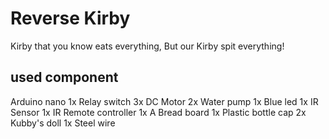 # Reverse Kirby 
Kirby that you know eats everything, But our Kirby spit everything!


## used component

Arduino nano 1x
Relay switch 3x
DC Motor 2x
Water pump 1x
Blue led 1x
IR Sensor 1x
IR Remote controller 1x
A Bread board 1x
Plastic bottle cap 2x
Kubby's doll 1x
Steel wire


